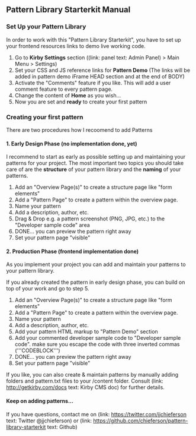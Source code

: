 ## Pattern Library Starterkit Manual

### Set Up your Pattern Library
In order to work with this "Pattern Library Starterkit", you have to set up your frontend resources links to demo live working code.
1. Go to **Kirby Settings** section ((link: panel text: Admin Panel) > Main Menu > Settings)
2. Set your CSS and JS reference links for **Pattern Demo** (The links will be added in pattern demo iFrame HEAD section and at the end of BODY)
3. Activate the "Comments" feature if you like. This will add a user comment feature to every pattern page.
3. Change the content of **Home** as you wish...
3. Now you are set and **ready** to create your first pattern

### Creating your first pattern
There are two procedures how I recoomend to add Patterns

#### 1. Early Design Phase (no implementation done, yet)
I recommend to start as early as possible setting up and maintaining your patterns for your project. The most important two topics you should take care of are the **structure** of your pattern library and the **naming** of your patterns.

1. Add an "Overview Page(s)" to create a structure page like "form elements"
2. Add a "Pattern Page" to create a pattern within the overview page.
3. Name your pattern
4. Add a description, author, etc.
5. Drag & Drop e.g. a pattern screenshot (PNG, JPG, etc.) to the "Developer sample code" area
7. DONE... you can preview the pattern right away
8. Set your pattern page "visible"

#### 2. Production Phase (frontend implementation done)
As you implement your project you can add and maintain your patterns to your pattern library.

If you already created the pattern in early design phase, you can build on top of your work and go to step 5.

1. Add an "Overview Page(s)" to create a structure page like "form elements"
2. Add a "Pattern Page" to create a pattern within the overview page.
3. Name your pattern
4. Add a description, author, etc.
5. Add your pattern HTML markup to "Pattern Demo" section
6. Add your commented developer sample code to "Developer sample code". make sure you escape the code with three inverted commas ('''CODEBLOCK''')
7. DONE... you can preview the pattern right away
8. Set your pattern page "visible"

If you like, you can also create & maintain patterns by manually adding folders and pattern.txt files to your /content folder. Consult (link: http://getkirby.com/docs text: Kirby CMS doc) for further details.

#### Keep on adding patterns...
If you have questions, contact me on (link: https://twitter.com/jjchieferson text: Twitter @jjchieferson) or (link: https://github.com/chieferson/pattern-library-starterkit text: Github)
